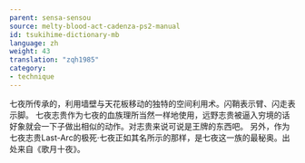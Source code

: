 ```yaml
---
parent: sensa-sensou
source: melty-blood-act-cadenza-ps2-manual
id: tsukihime-dictionary-mb
language: zh
weight: 43
translation: "zqh1985"
category:
- technique
---
```


七夜所传承的，利用墙壁与天花板移动的独特的空间利用术。闪鞘表示臂、闪走表示脚。
七夜志贵作为七夜的血族理所当然一样地使用，远野志贵被逼入穷境的话好象就会一下子做出相似的动作。对志贵来说可说是王牌的东西吧。
另外，作为七夜志贵Last-Arc的极死·七夜正如其名所示的那样，是七夜这一族的最秘奥。出处来自《歌月十夜》。
